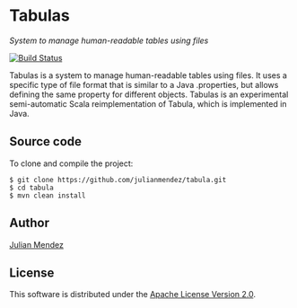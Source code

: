 # Tabulas
*System to manage human-readable tables using files*


[![Build Status](https://travis-ci.org/julianmendez/tabulas.png?branch=master)](https://travis-ci.org/julianmendez/tabulas)


Tabulas is a system to manage human-readable tables using files. It uses a specific type of file format that is similar to a Java .properties, but allows defining the same property for different objects.
Tabulas is an experimental semi-automatic Scala reimplementation of Tabula, which is implemented in Java.


## Source code

To clone and compile the project:

```
$ git clone https://github.com/julianmendez/tabula.git
$ cd tabula
$ mvn clean install
```


## Author
[Julian Mendez](http://lat.inf.tu-dresden.de/~mendez/)


## License

This software is distributed under the [Apache License Version 2.0](http://www.apache.org/licenses/LICENSE-2.0.txt).


